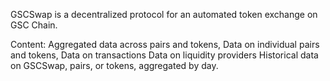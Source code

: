 GSCSwap is a decentralized protocol for an automated token exchange on GSC Chain.

Content:
Aggregated data across pairs and tokens,
Data on individual pairs and tokens,
Data on transactions
Data on liquidity providers
Historical data on GSCSwap, pairs, or tokens, aggregated by day.
